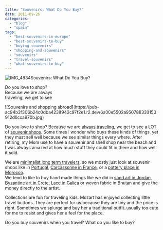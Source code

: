 ```yaml
---
title: "Souvenirs: What Do You Buy?"
date: 2011-09-26
categories: 
  - "blog"
  - "spain"
tags: 
  - "best-souvenirs-in-europe"
  - "best-souvenirs-to-buy"
  - "buying-souvenirs"
  - "shopping-and-souvenirs"
  - "souvenirs"
  - "travel-souvenirs"
  - "what-souvenirs-to-buy"
---
```


![IMG_4834](https://pub-ac94b3f306b24c0dba4238943c97f2e1.r2.dev/6a00e5502a95078833014e8b20c9a0970d.jpg)Souvenirs: What Do You Buy?  
  
Do you love to shop?  
Because we are always  
traveling, we get to see

<!--more--> ![Souvenirs and shopping abroad](https://pub-ac94b3f306b24c0dba4238943c97f2e1.r2.dev/6a00e5502a950788330153912d0cca970b.jpg)  
  
  
Do you love to shop? Because we are [always traveling](https://pub-ac94b3f306b24c0dba4238943c97f2e1.r2.dev/2010/04/around-the-world-family-travel-soultravelers3-digital-nomad-global-international-family-travel.html "always traveling"), we get to see a LOT of [souvenir shops](https://pub-ac94b3f306b24c0dba4238943c97f2e1.r2.dev/2010/06/family-travel-scotland-edinburgh-funny-sign-souvenir-shop-edinburgh-festival-camping.html "souvenir shops"). Some times I wonder who buys these kinds of things, yet they must sell well because we see similar things every where. After retiring, my Mom use to have a souvenir and shell shop near the beach and I was always amazed at how much stuff they could fit in there and how well it sold.  
  
We are [minimalist long term travelers](https://pub-ac94b3f306b24c0dba4238943c97f2e1.r2.dev/2011/08/minimalist-living-family-travel-lifestyle-books.html "minimalist long term travelers"), so we mostly just look at souvenir shops like in [Portugal](https://pub-ac94b3f306b24c0dba4238943c97f2e1.r2.dev/2008/08/nazare.html "portugal"), [Carcassonne in France](https://pub-ac94b3f306b24c0dba4238943c97f2e1.r2.dev/2006/10/carcassonne-med.html "carcassonne in France"), or a [pottery place in Morocco](https://pub-ac94b3f306b24c0dba4238943c97f2e1.r2.dev/2007/04/moroccan-potter.html "pottery place in Morocco").  
We tend to like to buy hand made things like we did in [sand art in Jordan](https://pub-ac94b3f306b24c0dba4238943c97f2e1.r2.dev/2011/08/sand-art-in-jordan.html "Jordan"), [Byzantine art in Crete](https://pub-ac94b3f306b24c0dba4238943c97f2e1.r2.dev/2007/06/byzantine-art.html "Byzantine art in Crete"), [Lace in Galica](https://pub-ac94b3f306b24c0dba4238943c97f2e1.r2.dev/2008/10/lace-pottery-in.html "Lace in Galicia") or woven fabric in Bhutan and give the money directly to the artist.  
  
Collections are fun for traveling kids. Mozart has enjoyed collecting little travel buttons. They are perfect for us because they are tiny and the price is right. Sometimes we splurge and buy her a traditional outfit..usually too cute for me to resist and gives her a feel for the place.  
  
Do you buy souvenirs when you travel? What do you like to buy?
